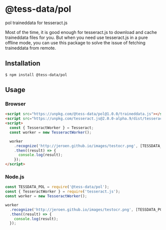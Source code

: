 # @tess-data/pol

pol traineddata for tesseract.js

Most of the time, it is good enough for tesseract.js to download and cache traineddata files for you.
But when you need use tesseract.js in a pure offline mode, you can use this package to solve the issue of fetching traineddata from remote.

## Installation

```
$ npm install @tess-data/pol
```

## Usage

### Browser

```html
<script src="https://unpkg.com/@tess-data/pol@1.0.0/traineddata.js"></script>
<script src="https://unpkg.com/tesseract.js@2.0.0-alpha.9/dist/tesseract.min.js"></script>
<script>
  const { TesseractWorker } = Tesseract;
  const worker = new TesseractWorker();

  worker
    .recognize('http://jeroen.github.io/images/testocr.png', [TESSDATA_POL])
    .then((result) => {
      console.log(result);
    });
</script>
```

### Node.js

```javascript
const TESSDATA_POL = require('@tess-data/pol');
const { TesseractWorker } = require('tesseract.js');
const worker = new TesseractWorker();

worker
  .recognize('http://jeroen.github.io/images/testocr.png', [TESSDATA_POL])
  .then((result) => {
    console.log(result);
  });
```
